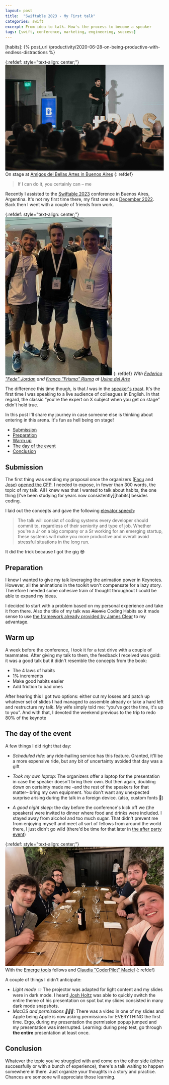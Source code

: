```yaml
---
layout: post
title:  "Swiftable 2023 - My First talk"
categories: swift
excerpt: From idea to talk. How's the process to become a speaker
tags: [swift, conference, marketing, engineering, success]
---
```


[arts]: https://amigosdelbellasartes.org.ar
[usina]: https://turismo.buenosaires.gob.ar/es/otros-establecimientos/usina-del-arte
[fede]: https://www.linkedin.com/in/federico-jordan
[frisma]: https://www.linkedin.com/in/franco-risma-49244849
[Swiftable 2022]: https://www.swiftable.co/2022
[Swiftable 2023]: https://www.swiftable.co
[emerge]: https://www.emergetools.com
[coderpilot]: https://www.swiftable.co/speakers/claudia-maciel/
[speaker]: https://www.swiftable.co/speakers/mauricio-chirino/
[Facu]: https://www.linkedin.com/in/facumenzella?
[Jose]: https://www.linkedin.com/in/josefinabustamante
[elevator speech]: https://www.papercall.io/speakers/mauri/speaker_talks/255204-atomic-coding-habits
[opened the CFP]: https://www.swiftable.co/cfp
[atomic]: https://amzn.to/47aDr1m
[josh]: https://www.swiftable.co/speakers/josh-holtz/
[after]: https://twitter.com/MChirino89/status/1731378112829460783/
[habits]: {% post_url /productivity/2020-06-28-on-being-productive-with-endless-distractions %} 

<!-- ------------ -->

{:refdef: style="text-align: center;"}
![dictionary](/assets/posts/17_swiftable/cover.jpeg)
On stage at [Amigos del Bellas Artes in Buenos Aires][arts]
{: refdef}


> If I can do it, you certainly can – me

Recently I assisted to the [Swiftable 2023] conference in Buenos Aires, Argentina. It's not my first time there, my first one was [December 2022][Swiftable 2022]. Back then I went with a couple of friends from work.

{:refdef: style="text-align: center;"}
![dictionary](/assets/posts/17_swiftable/swiftable22.jpg)
{: refdef}
_With [Federico "Fede" Jordan][fede] and [Franco "Frisma" Risma][frisma] at [Usina del Arte][usina]_

The difference this time though, is that _I_ was in the [speaker's roast][speaker]. It's the first time I was speaking to a live audience of colleagues in English. In that regard, the classic “you're the expert on X subject when you get on stage” didn't hold true. 

In this post I'll share my journey in case someone else is thinking about entering in this arena. It's fun as hell being on stage!

- [Submission](#submission)
- [Preparation](#preparation)
- [Warm up](#warm-up)
- [The day of the event](#the-day-of-the-event)
- [Conclusion](#conclusion)

## Submission

The first thing was sending my proposal once the organizers ([Facu] and [Jose]) [opened the CFP]. I needed to expose, in fewer than 300 words, the topic of my talk. 
All I knew was that I wanted to talk about habits, the one thing [I've been studying for years now consistently][habits] besides coding. 

I laid out the concepts and gave the following [elevator speech]:

> The talk will consist of coding systems every developer should commit to, regardless of their seniority and type of job. Whether you're a Jr on a big company or a Sr working for an emerging startup, these systems will make you more productive and overall avoid stressful situations in the long run.

It did the trick because I got the gig 😎

## Preparation

I knew I wanted to give my talk leveraging the animation power in Keynotes. However, all the animations in the toolkit won't compensate for a lazy story. Therefore I needed some cohesive train of thought throughout I could be able to expand my ideas.

I decided to start with a problem based on my personal experience and take it from there. Also the title of my talk was ~~Atomic~~ Coding Habits so it made sense to use [the framework already provided by James Clear][atomic] to my advantage.

## Warm up

A week before the conference, I took it for a test drive with a couple of teammates. After giving my talk to them, the feedback I received was gold: it was a good talk but it didn't resemble the concepts from the book: 

- The 4 laws of habits
- 1% increments
- Make good habits easier
- Add friction to bad ones

After hearing this I got two options: either cut my losses and patch up whatever set of slides I had managed to assemble already or take a hard left and restructure my talk. My wife simply told me: “you've got the time, it's up to you”. And with that, I devoted the weekend previous to the trip to redo 80% of the keynote

## The day of the event

A few things I did right that day:

- _Scheduled ride_: any ride-hailing service has this feature. Granted, it'll be a more expensive ride, but any bit of uncertainty avoided that day was a gift

- _Took my own laptop_: The organizers offer a laptop for the presentation in case the speaker doesn't bring their own. But then again, doubling down on certainty made me –and the rest of the speakers for that matter– bring my own equipment. You don't want any unexpected surprise arising during the talk in a foreign device. (also, custom fonts 🎨)

- _A good night sleep_: the day before the conference's kick off we (the speakers) were invited to dinner where food and drinks were included. I stayed away from alcohol and too much sugar. That didn't prevent me from enjoying myself and meet all sort of fellows from around the world there, I just didn't go wild (there'd be time for that later in [the after party event][after])

{:refdef: style="text-align: center;"}
![dictionary](/assets/posts/17_swiftable/dinner.jpeg)
With the [Emerge tools][emerge] fellows and [Claudia "CoderPilot" Maciel][coderpilot]
{: refdef}

A couple of things I didn't anticipate:

- _Light mode 💡:_ The projector was adapted for light content and my slides were in dark mode. I heard [Josh Holtz][josh] was able to quickly switch the entire theme of his presentation on spot but my slides consisted in many dark mode snapshots. 
- _MacOS and permissions 🤦🏽‍♂️_: There was a video in one of my slides and Apple being Apple is now asking permissions for EVERYTHING the first time. Ergo, during my presentation the permission popup jumped and my presentation was interrupted. Learning: during prep test, go through **the entire** presentation at least once.

## Conclusion

Whatever the topic you've struggled with and come on the other side (either successfully or with a bunch of experience), there's a talk waiting to happen somewhere in there. Just organize your thoughts in a story and practice. Chances are someone will appreciate those learning.

